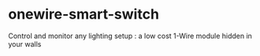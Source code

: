 # onewire-smart-switch
Control and monitor any lighting setup : a low cost 1-Wire module hidden in your walls
